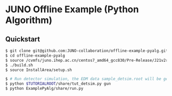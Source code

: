 # JUNO Offline Example (Python Algorithm)

## Quickstart

```bash
$ git clone git@github.com:JUNO-collaboration/offline-example-pyalg.git
$ cd offline-example-pyalg
$ source /cvmfs/juno.ihep.ac.cn/centos7_amd64_gcc830/Pre-Release/J21v2r0-branch/setup.sh
$ ./build.sh
$ source InstallArea/setup.sh

$ # Run detector simulation, the EDM data sample_detsim.root will be generated.
$ python $TUTORIALROOT/share/tut_detsim.py gun
$ python ExamplePyAlg/share/run.py
```

